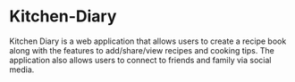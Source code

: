 Kitchen-Diary
=============

Kitchen Diary is a web application that allows users to create a recipe book along with the features to add/share/view recipes and cooking tips. The application also allows users to connect to friends and family via social media.
